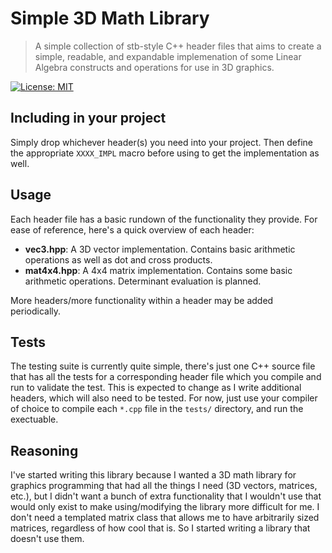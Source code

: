 # Simple 3D Math Library
> A simple collection of stb-style C++ header files that aims to create a simple, readable, and expandable implemenation of some Linear Algebra constructs and operations for use in 3D graphics.

[![License: MIT](https://img.shields.io/badge/License-MIT-yellow.svg)](https://opensource.org/licenses/MIT)

## Including in your project
Simply drop whichever header(s) you need into your project. Then define the appropriate `XXXX_IMPL` macro before using to get the implementation as well.

## Usage
Each header file has a basic rundown of the functionality they provide. For ease of reference, here's a quick overview of each header:
 - **vec3.hpp**: A 3D vector implementation. Contains basic arithmetic operations as well as dot and cross products.
 - **mat4x4.hpp**: A 4x4 matrix implementation. Contains some basic arithmetic operations. Determinant evaluation is planned.

More headers/more functionality within a header may be added periodically. 

## Tests
The testing suite is currently quite simple, there's just one C++ source file that has all the tests for a corresponding header file which you compile and run to validate the test. This is expected to change as I write additional headers, which will also need to be tested. For now, just use your compiler of choice to compile each `*.cpp` file in the `tests/` directory, and run the exectuable. 

## Reasoning
I've started writing this library because I wanted a 3D math library for graphics programming that had all the things I need (3D vectors, matrices, etc.), but I didn't want a bunch of extra functionality that I wouldn't use that would only exist to make using/modifying the library more difficult for me. I don't need a templated matrix class that allows me to have arbitrarily sized matrices, regardless of how cool that is. So I started writing a library that doesn't use them. 